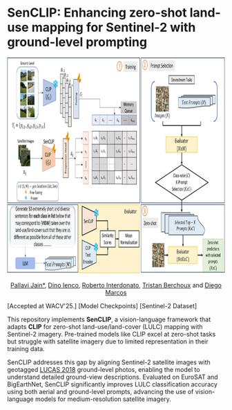 # SenCLIP: Enhancing zero-shot land-use mapping for Sentinel-2 with ground-level prompting
<div align="center">
<img src="model_arch.jpg" width="1000" height="500">

[Pallavi Jain*](https://scholar.google.com/citations?user=MMYyjyIAAAAJ&hl=en),
[Dino Ienco](https://scholar.google.com/citations?hl=en&user=C8zfH3kAAAAJ),
[Roberto Interdonato](https://scholar.google.com/citations?user=GWACYGoAAAAJ&hl=en),
[Tristan Berchoux](https://scholar.google.com/citations?hl=en&user=shdhPjcAAAAJ) and
[Diego Marcos](https://scholar.google.com/citations?user=IUqydU0AAAAJ&hl=en)
</div>
[Accepted at WACV'25.]
[Model Checkpoints]
[Sentinel-2 Dataset]


This repository implements **SenCLIP**, a vision-language framework that adapts **CLIP** for zero-shot land-use/land-cover (LULC) mapping with Sentinel-2 imagery. Pre-trained models like CLIP excel at zero-shot tasks but struggle with satellite imagery due to limited representation in their training data.  

SenCLIP addresses this gap by aligning Sentinel-2 satellite images with geotagged [LUCAS 2018](https://ec.europa.eu/eurostat/web/lucas/database/2018) ground-level photos, enabling the model to understand detailed ground-view descriptions. Evaluated on EuroSAT and BigEarthNet, SenCLIP significantly improves LULC classification accuracy using both aerial and ground-level prompts, advancing the use of vision-language models for medium-resolution satellite imagery.
